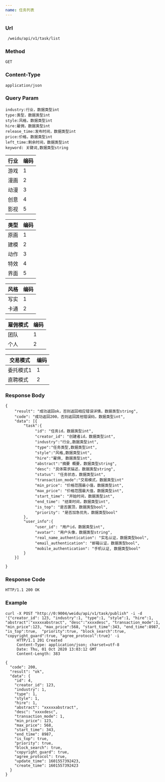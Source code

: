 ```yaml
---
name: 任务列表
---
```

    
### Url
     /weidu/api/v1/task/list
    
### Method
    GET

### Content-Type
    application/json      

### Query Param
    industry:行业，数据类型int
    type:类型，数据类型int
    style:风格，数据类型int
    hire:雇佣，数据类型int
    release_time:发布时间，数据类型int
    price:价格，数据类型int
    left_time:剩余时间，数据类型int
    keyword: 关键词,数据类型string


 | 行业 | 编码 |
|---|---|
|   游戏|     1 |
|   漫画|      2 |
|   动漫|      3 |
|   创意 |     4   |
|   影视 |     5   |

| 类型 | 编码 |
|---|---|
|   原画|     1 |
|   建模|      2 |
|   动作|      3 |
|   特效 |     4   |
|   界面 |     5   |


| 风格 | 编码 |
|---|---|
|   写实|     1 |
|   卡通|      2 |

| 雇佣模式 | 编码 |
|---|---|
|   团队|     1 |
|   个人|      2 |


| 交易模式 | 编码 |
|---|---|
|   委托模式1|     1 |
|   直聘模式|      2 |


### Response Body
    {
        "result": "成功返回ok，否则返回相应错误详情，数据类型string",
        "code": "成功返回200，否则返回其他错误码，数据类型int",
        "data": [{
            "task":{
                 "id": "任务id，数据类型int",
                 "creator_id": "创建者id，数据类型int",
                 "industry":"行业,数据类型int",
                 "type":"任务类型,数据类型int",
                 "style":"风格,数据类型int",
                 "hire":"雇佣, 数据类型int",
                 "abstract":"摘要 概要，数据类型string",
                 "desc": "具体需求描述，数据类型string",
                 "status": "任务状态，数据类型int",
                 "transaction_mode":"交易模式，数据类型int"
                 "min_price": "价格范围最小值，数据类型int",
                 "max_price": "价格范围最大值，数据类型int",
                 "start_time": "开始时间，数据类型int",
                 "end_time": "结束时间，数据类型int",
                 "is_top": "是否置顶，数据类型bool",
                 "priority": "是否加急优先，数据类型bool"
            },
            "user_info":{
                 "user_id": "用户id，数据类型int", 
                 "avatar": "用户头像，数据类型string",
                 "real_name_authentication": "实名认证，数据类型bool",
                 "email_authentication": "邮箱认证，数据类型bool",
                 "mobile_authentication": "手机认证, 数据类型bool"
            }
        }]

    }

### Response Code
    HTTP/1.1 200 OK

### Example

    curl -X POST "http://0:9004/weidu/api/v1/task/publish" -i -d '{"creator_id": 123, "industry":1, "type":1, "style":1, "hire":1, "abstract":"xxxxxabstract", "desc":"xxxxdesc", "transaction_mode":1, "min_price":123, "max_price":568, "start_time":343, "end_time":8987, "is_top":true,  "priority":true, "block_search":true, "copyright_guard":true, "agree_protocol":true}' -i
         HTTP/1.1 201 Created
         Content-Type: application/json; charset=utf-8
         Date: Thu, 01 Oct 2020 13:03:12 GMT
         Content-Length: 383

    {
      "code": 200,
      "result": "ok",
      "data": {
        "id": 4,
        "creator_id": 123,
        "industry": 1,
        "type": 1,
        "style": 1,
        "hire": 1,
        "abstract": "xxxxxabstract",
        "desc": "xxxxdesc",
        "transaction_mode": 1,
        "min_price": 123,
        "max_price": 568,
        "start_time": 343,
        "end_time": 8987,
        "is_top": true,
        "priority": true,
        "block_search": true,
        "copyright_guard": true,
        "agree_protocol": true,
        "update_time": 1601557392423,
        "create_time": 1601557392423
      }
    }
